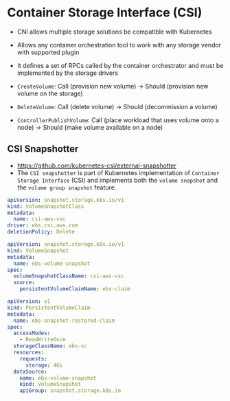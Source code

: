 # Container Storage Interface (CSI)

- CNI allows multiple storage solutions be compatible with Kubernetes
- Allows any container orchestration tool to work with any storage vendor with supported plugin
- It defines a set of RPCs called by the container orchestrator and must be implemented by the storage drivers

- `CreateVolume`: Call (provision new volume) -> Should (provision new volume on the storage)
- `DeleteVolume`: Call (delete volume) -> Should (decommission a volume)
- `ControllerPublishVolume`: Call (place workload that uses volume onto a node) -> Should (make volume available on a node)

## CSI Snapshotter

- <https://github.com/kubernetes-csi/external-snapshotter>
- The `CSI snapshotter` is part of Kubernetes implementation of `Container Storage Interface` (CSI) and implements both the `volume snapshot` and the `volume group snapshot` feature.

```yaml
apiVersion: snapshot.storage.k8s.io/v1
kind: VolumeSnapshotClass
metadata:
  name: csi-aws-vsc
driver: ebs.csi.aws.com
deletionPolicy: Delete
```

```yaml
apiVersion: snapshot.storage.k8s.io/v1
kind: VolumeSnapshot
metadata:
  name: ebs-volume-snapshot
spec:
  volumeSnapshotClassName: csi-aws-vsc
  source:
    persistentVolumeClaimName: ebs-claim
```

```yaml
apiVersion: v1
kind: PersistentVolumeClaim
metadata:
  name: ebs-snapshot-restored-claim
spec:
  accessModes:
    - ReadWriteOnce
  storageClassName: ebs-sc
  resources:
    requests:
      storage: 4Gi
  dataSource:
    name: ebs-volume-snapshot
    kind: VolumeSnapshot
    apiGroup: snapshot.storage.k8s.io
```
